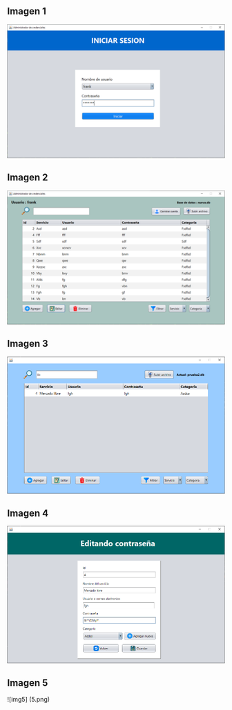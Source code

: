 ## Imagen 1
![img1](1.png)

## Imagen 2
![img2](2.png)

## Imagen 3
![img3](3.png)

## Imagen 4
![img4](4.png)

## Imagen 5
![img5] (5.png)

